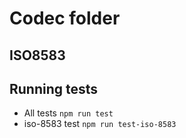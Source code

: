 Codec folder
============

ISO8583
-----------

Running tests
-----------

* All tests `npm run test`
* iso-8583 test `npm run test-iso-8583`